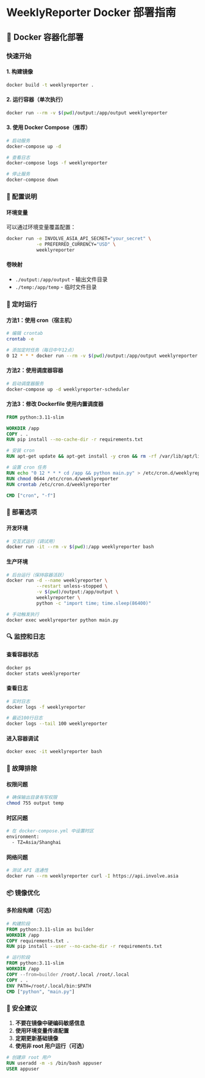 # WeeklyReporter Docker 部署指南

## 🐋 Docker 容器化部署

### 快速开始

#### 1. 构建镜像
```bash
docker build -t weeklyreporter .
```

#### 2. 运行容器（单次执行）
```bash
docker run --rm -v $(pwd)/output:/app/output weeklyreporter
```

#### 3. 使用 Docker Compose（推荐）
```bash
# 启动服务
docker-compose up -d

# 查看日志
docker-compose logs -f weeklyreporter

# 停止服务
docker-compose down
```

### 🔧 配置说明

#### 环境变量
可以通过环境变量覆盖配置：

```bash
docker run -e INVOLVE_ASIA_API_SECRET="your_secret" \
           -e PREFERRED_CURRENCY="USD" \
           weeklyreporter
```

#### 卷映射
- `./output:/app/output` - 输出文件目录
- `./temp:/app/temp` - 临时文件目录

### 📅 定时运行

#### 方法1：使用 cron（宿主机）
```bash
# 编辑 crontab
crontab -e

# 添加定时任务（每日中午12点）
0 12 * * * docker run --rm -v $(pwd)/output:/app/output weeklyreporter
```

#### 方法2：使用调度器容器
```bash
# 启动调度器服务
docker-compose up -d weeklyreporter-scheduler
```

#### 方法3：修改 Dockerfile 使用内置调度器
```dockerfile
FROM python:3.11-slim

WORKDIR /app
COPY . .
RUN pip install --no-cache-dir -r requirements.txt

# 安装 cron
RUN apt-get update && apt-get install -y cron && rm -rf /var/lib/apt/lists/*

# 设置 cron 任务
RUN echo "0 12 * * * cd /app && python main.py" > /etc/cron.d/weeklyreporter
RUN chmod 0644 /etc/cron.d/weeklyreporter
RUN crontab /etc/cron.d/weeklyreporter

CMD ["cron", "-f"]
```

### 🚀 部署选项

#### 开发环境
```bash
# 交互式运行（调试用）
docker run -it --rm -v $(pwd):/app weeklyreporter bash
```

#### 生产环境
```bash
# 后台运行（保持容器活跃）
docker run -d --name weeklyreporter \
           --restart unless-stopped \
           -v $(pwd)/output:/app/output \
           weeklyreporter \
           python -c "import time; time.sleep(86400)"

# 手动触发执行
docker exec weeklyreporter python main.py
```

### 🔍 监控和日志

#### 查看容器状态
```bash
docker ps
docker stats weeklyreporter
```

#### 查看日志
```bash
# 实时日志
docker logs -f weeklyreporter

# 最近100行日志
docker logs --tail 100 weeklyreporter
```

#### 进入容器调试
```bash
docker exec -it weeklyreporter bash
```

### 🐛 故障排除

#### 权限问题
```bash
# 确保输出目录有写权限
chmod 755 output temp
```

#### 时区问题
```bash
# 在 docker-compose.yml 中设置时区
environment:
  - TZ=Asia/Shanghai
```

#### 网络问题
```bash
# 测试 API 连通性
docker run --rm weeklyreporter curl -I https://api.involve.asia
```

### 📦 镜像优化

#### 多阶段构建（可选）
```dockerfile
# 构建阶段
FROM python:3.11-slim as builder
WORKDIR /app
COPY requirements.txt .
RUN pip install --user --no-cache-dir -r requirements.txt

# 运行阶段
FROM python:3.11-slim
WORKDIR /app
COPY --from=builder /root/.local /root/.local
COPY . .
ENV PATH=/root/.local/bin:$PATH
CMD ["python", "main.py"]
```

### 🔐 安全建议

1. **不要在镜像中硬编码敏感信息**
2. **使用环境变量传递配置**
3. **定期更新基础镜像**
4. **使用非 root 用户运行（可选）**

```dockerfile
# 创建非 root 用户
RUN useradd -m -s /bin/bash appuser
USER appuser
``` 